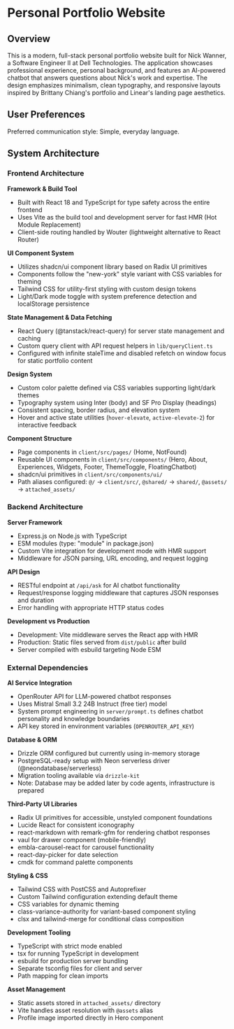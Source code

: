 # Personal Portfolio Website

## Overview

This is a modern, full-stack personal portfolio website built for Nick Wanner, a Software Engineer II at Dell Technologies. The application showcases professional experience, personal background, and features an AI-powered chatbot that answers questions about Nick's work and expertise. The design emphasizes minimalism, clean typography, and responsive layouts inspired by Brittany Chiang's portfolio and Linear's landing page aesthetics.

## User Preferences

Preferred communication style: Simple, everyday language.

## System Architecture

### Frontend Architecture

**Framework & Build Tool**
- Built with React 18 and TypeScript for type safety across the entire frontend
- Uses Vite as the build tool and development server for fast HMR (Hot Module Replacement)
- Client-side routing handled by Wouter (lightweight alternative to React Router)

**UI Component System**
- Utilizes shadcn/ui component library based on Radix UI primitives
- Components follow the "new-york" style variant with CSS variables for theming
- Tailwind CSS for utility-first styling with custom design tokens
- Light/Dark mode toggle with system preference detection and localStorage persistence

**State Management & Data Fetching**
- React Query (@tanstack/react-query) for server state management and caching
- Custom query client with API request helpers in `lib/queryClient.ts`
- Configured with infinite staleTime and disabled refetch on window focus for static portfolio content

**Design System**
- Custom color palette defined via CSS variables supporting light/dark themes
- Typography system using Inter (body) and SF Pro Display (headings)
- Consistent spacing, border radius, and elevation system
- Hover and active state utilities (`hover-elevate`, `active-elevate-2`) for interactive feedback

**Component Structure**
- Page components in `client/src/pages/` (Home, NotFound)
- Reusable UI components in `client/src/components/` (Hero, About, Experiences, Widgets, Footer, ThemeToggle, FloatingChatbot)
- shadcn/ui primitives in `client/src/components/ui/`
- Path aliases configured: `@/` → `client/src/`, `@shared/` → `shared/`, `@assets/` → `attached_assets/`

### Backend Architecture

**Server Framework**
- Express.js on Node.js with TypeScript
- ESM modules (type: "module" in package.json)
- Custom Vite integration for development mode with HMR support
- Middleware for JSON parsing, URL encoding, and request logging

**API Design**
- RESTful endpoint at `/api/ask` for AI chatbot functionality
- Request/response logging middleware that captures JSON responses and duration
- Error handling with appropriate HTTP status codes

**Development vs Production**
- Development: Vite middleware serves the React app with HMR
- Production: Static files served from `dist/public` after build
- Server compiled with esbuild targeting Node ESM

### External Dependencies

**AI Service Integration**
- OpenRouter API for LLM-powered chatbot responses
- Uses Mistral Small 3.2 24B Instruct (free tier) model
- System prompt engineering in `server/prompt.ts` defines chatbot personality and knowledge boundaries
- API key stored in environment variables (`OPENROUTER_API_KEY`)

**Database & ORM**
- Drizzle ORM configured but currently using in-memory storage
- PostgreSQL-ready setup with Neon serverless driver (@neondatabase/serverless)
- Migration tooling available via `drizzle-kit`
- Note: Database may be added later by code agents, infrastructure is prepared

**Third-Party UI Libraries**
- Radix UI primitives for accessible, unstyled component foundations
- Lucide React for consistent iconography
- react-markdown with remark-gfm for rendering chatbot responses
- vaul for drawer component (mobile-friendly)
- embla-carousel-react for carousel functionality
- react-day-picker for date selection
- cmdk for command palette components

**Styling & CSS**
- Tailwind CSS with PostCSS and Autoprefixer
- Custom Tailwind configuration extending default theme
- CSS variables for dynamic theming
- class-variance-authority for variant-based component styling
- clsx and tailwind-merge for conditional class composition

**Development Tooling**
- TypeScript with strict mode enabled
- tsx for running TypeScript in development
- esbuild for production server bundling
- Separate tsconfig files for client and server
- Path mapping for clean imports

**Asset Management**
- Static assets stored in `attached_assets/` directory
- Vite handles asset resolution with `@assets` alias
- Profile image imported directly in Hero component
